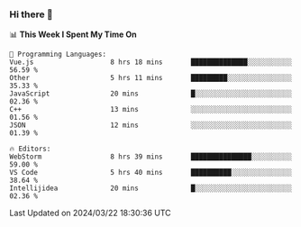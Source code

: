 ### Hi there 👋

<!--
**asdf12303116/asdf12303116** is a ✨ _special_ ✨ repository because its `README.md` (this file) appears on your GitHub profile.

Here are some ideas to get you started:

- 🔭 I’m currently working on ...
- 🌱 I’m currently learning ...
- 👯 I’m looking to collaborate on ...
- 🤔 I’m looking for help with ...
- 💬 Ask me about ...
- 📫 How to reach me: ...
- 😄 Pronouns: ...
- ⚡ Fun fact: ...
-->

<!--START_SECTION:waka-->
📊 **This Week I Spent My Time On** 

```text
💬 Programming Languages: 
Vue.js                   8 hrs 18 mins       ██████████████░░░░░░░░░░░   56.59 % 
Other                    5 hrs 11 mins       █████████░░░░░░░░░░░░░░░░   35.33 % 
JavaScript               20 mins             █░░░░░░░░░░░░░░░░░░░░░░░░   02.36 % 
C++                      13 mins             ░░░░░░░░░░░░░░░░░░░░░░░░░   01.56 % 
JSON                     12 mins             ░░░░░░░░░░░░░░░░░░░░░░░░░   01.39 % 

🔥 Editors: 
WebStorm                 8 hrs 39 mins       ███████████████░░░░░░░░░░   59.00 % 
VS Code                  5 hrs 40 mins       ██████████░░░░░░░░░░░░░░░   38.64 % 
Intellijidea             20 mins             █░░░░░░░░░░░░░░░░░░░░░░░░   02.36 % 
```


 Last Updated on 2024/03/22 18:30:36 UTC
<!--END_SECTION:waka-->
